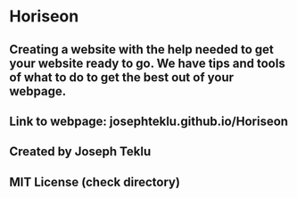 # Horiseon

## Creating a website with the help needed to get your website ready to go. We have tips and tools of what to do to get the best out of your webpage.

## Link to webpage: josephteklu.github.io/Horiseon

## Created by Joseph Teklu

## MIT License (check directory)